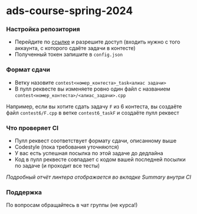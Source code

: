 # ads-course-spring-2024

### Настройка репозитория
* Перейдите по [ссылке](https://oauth.yandex.ru/authorize?response_type=token&client_id=094ba18511f04585b8558860f213d7e5) и разрешите доступ (входить нужно с того аккаунта, с которого сдаёте задачи в контесте)
* Полученный токен запишите в `config.json`

### Формат сдачи
* Ветку назовите `contest<номер_контеста>_task<алиас задачи>`
* В пулл реквесте вы изменяете ровно один файл с названием `contest<номер_контеста>/<алиас_задачи>.cpp`

Например, если вы хотите сдать задачу `F` из 6 контеста, вы создаёте файл `contest6/F.cpp` в ветке `contest6_taskF` и создаёте пулл реквест

### Что проверяет CI
* Пулл реквест соответствует формату сдачи, описанному выше
* Codestyle (пока требования уточняются)
* У вас есть успешная посылка по этой задаче до дедлайна
* Код в пулл реквесте совпадает с кодом вашей последней посылки по задаче (и проходит все тесты)

_Подробный отчёт линтера отображается во вкладке Summary внутри CI_

### Поддержка
По вопросам обращайтесь в чат группы (не курса!)

